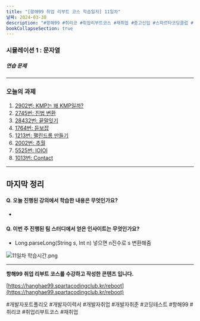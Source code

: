 ```yaml
---
title: "[항해99 취업 리부트 코스 학습일지] 11일차"
날짜: 2024-03-30
description: "#항해99 #취리코 #취업리부트코스 #재취업 #중고신입 #스파르타코딩클럽 #개발자취업 #개발자취준 #코딩테스트"
bookCollapseSection: true
---
```

### 시뮬레이션 1 : 문자열


##### 연습 문제

---
### 오늘의 과제
1. [2902번: KMP는 왜 KMP일까?](Coding%20Test/2024/24.03/4주차/B2902-KMP는%20왜%20KMP일까.md)
2. [2745번: 진법 변환](Coding%20Test/2024/24.03/4주차/B2745-진법%20변환.md)
3. [28432번: 끝말잇기](Coding%20Test/2024/24.03/4주차/B28432-끝말잇기.md)
4. [1764번: 듣보잡](Coding%20Test/2024/24.03/4주차/B1764-듣보잡.md)
5. [1213번: 팰린드롬 만들기](Coding%20Test/2024/24.03/4주차/B1213-팰린드롬%20만들기.md)
6. [2002번: 추월](Coding%20Test/2024/24.04/1주차/B2002-추월.md)
7. [5525번: IOIOI](Coding%20Test/2024/24.04/1주차/B5525-IOIOI.md)
8. [1013번: Contact](Coding%20Test/2024/24.04/1주차/B1013-Contact.md)



---
마지막 정리
---
#### Q. 오늘 진행된 강의에서 학습한 내용은 무엇인가요?
- 

#### Q. 이번 주 진행된 팀 스터디에서 얻은 인사이트는 무엇인가요?
- Long.parseLong(String s, Int n) 넣으면 n진수로 s 변환해줌

![11일차 학습시간.png](/assets/Hanghae99/학습시간/11일차%20학습시간.png)

---
**항해99 취업 리부트 코스를 수강하고 작성한 콘텐츠 입니다.**

[https://hanghae99.spartacodingclub.kr/reboot](https://hanghae99.spartacodingclub.kr/reboot)

#개발자포트폴리오 #개발자이력서 #개발자취업 #개발자취준 #코딩테스트 #항해99 #취리코 #취업리부트코스 #재취업